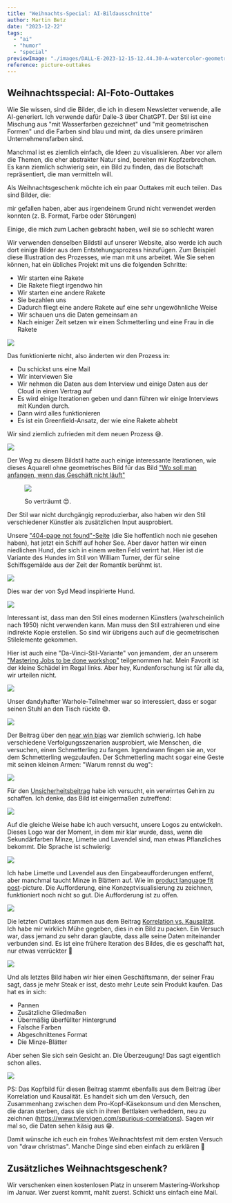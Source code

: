```yaml
---
title: "Weihnachts-Special: AI-Bildausschnitte"
author: Martin Betz
date: "2023-12-22"
tags:
  - "ai"
  - "humor"
  - "special"
previewImage: "./images/DALL·E-2023-12-15-12.44.30-A-watercolor-geometric-style-painting-inspired-by-the-spurious-correlation-between-per-capita-cheese-consumption-and-the-number-of-people-entangled-in.png"
reference: picture-outtakes
---
```


## Weihnachtsspecial: AI-Foto-Outtakes

Wie Sie wissen, sind die Bilder, die ich in diesem Newsletter verwende, alle AI-generiert. Ich verwende dafür Dalle-3 über ChatGPT. Der Stil ist eine Mischung aus "mit Wasserfarben gezeichnet" und "mit geometrischen Formen" und die Farben sind blau und mint, da dies unsere primären Unternehmensfarben sind.

Manchmal ist es ziemlich einfach, die Ideen zu visualisieren. Aber vor allem die Themen, die eher abstrakter Natur sind, bereiten mir Kopfzerbrechen. Es kann ziemlich schwierig sein, ein Bild zu finden, das die Botschaft repräsentiert, die man vermitteln will.

Als Weihnachtsgeschenk möchte ich ein paar Outtakes mit euch teilen. Das sind Bilder, die:

mir gefallen haben, aber aus irgendeinem Grund nicht verwendet werden konnten (z. B. Format, Farbe oder Störungen)

Einige, die mich zum Lachen gebracht haben, weil sie so schlecht waren

Wir verwenden denselben Bildstil auf unserer Website, also werde ich auch dort einige Bilder aus dem Entstehungsprozess hinzufügen. Zum Beispiel diese Illustration des Prozesses, wie man mit uns arbeitet. Wie Sie sehen können, hat ein übliches Projekt mit uns die folgenden Schritte:

- Wir starten eine Rakete
- Die Rakete fliegt irgendwo hin
- Wir starten eine andere Rakete
- Sie bezahlen uns
- Dadurch fliegt eine andere Rakete auf eine sehr ungewöhnliche Weise
- Wir schauen uns die Daten gemeinsam an
- Nach einiger Zeit setzen wir einen Schmetterling und eine Frau in die Rakete

![](./images/DALL·E-2023-12-15-11.35.46-A-geometric-watercolor-illustration-in-a-landscape-format-showcasing-a-process-flow-that-moves-smoothly-from-left-to-right.-Beginning-with-the-image--1024x585.png)

Das funktionierte nicht, also änderten wir den Prozess in:

- Du schickst uns eine Mail
- Wir interviewen Sie
- Wir nehmen die Daten aus dem Interview und einige Daten aus der Cloud in einen Vertrag auf
- Es wird einige Iterationen geben und dann führen wir einige Interviews mit Kunden durch.
- Dann wird alles funktionieren
- Es ist ein Greenfield-Ansatz, der wie eine Rakete abhebt

Wir sind ziemlich zufrieden mit dem neuen Prozess 😅.

![](./images/DALL·E-2023-12-15-11.31.28-A-simplified-landscape-oriented-watercolor-painting-in-a-geometric-style-depicting-a-streamlined-process-flow-from-left-to-right-less-crowded-and-mo-1024x585.png)

Der Weg zu diesem Bildstil hatte auch einige interessante Iterationen, wie dieses Aquarell ohne geometrisches Bild für das Bild ["Wo soll man anfangen, wenn das Geschäft nicht läuft"](/blog/wo-zu-starten-wenn-das-Geschäft-nicht-läuft/)

<figure>

![](./images/DALL·E-2023-12-15-11.47.19-Wide-watercolor-scene-of-a-tranquil-crossroads-bathed-in-blue-and-mint-tones.-A-lone-man-stands-deep-in-thought-as-he-faces-three-diverging-paths.-N-1024x585.png)

<figcaption>

So verträumt 😍.

</figcaption>

</figure>

Der Stil war nicht durchgängig reproduzierbar, also haben wir den Stil verschiedener Künstler als zusätzlichen Input ausprobiert.

Unsere ["404-page not found"-Seite](/404) (die Sie hoffentlich noch nie gesehen haben), hat jetzt ein Schiff auf hoher See. Aber davor hatten wir einen niedlichen Hund, der sich in einem weiten Feld verirrt hat. Hier ist die Variante des Hundes im Stil von William Turner, der für seine Schiffsgemälde aus der Zeit der Romantik berühmt ist.

![](./images/DALL·E-2023-12-15-11.49.23-Wide-watercolor-illustration-with-the-ethereal-and-luminous-qualities-inspired-by-William-Turners-style.-The-vast-open-field-carries-gentle-blue-unde-1024x585.png)

Dies war der von Syd Mead inspirierte Hund.

![](./images/DALL·E-2023-12-15-12.00.50-Watercolor-illustration-blending-the-emotions-of-a-lost-dog-with-modern-design-principles.-Amidst-the-vast-expanse-of-a-field-painted-in-deep-blues--1024x585.png)

Interessant ist, dass man den Stil eines modernen Künstlers (wahrscheinlich nach 1950) nicht verwenden kann. Man muss den Stil extrahieren und eine indirekte Kopie erstellen. So sind wir übrigens auch auf die geometrischen Stilelemente gekommen.

Hier ist auch eine "Da-Vinci-Stil-Variante" von jemandem, der an unserem ["Mastering Jobs to be done workshop"](/leistungen/mastering-jobs-to-be-done-online-workshop/) teilgenommen hat. Mein Favorit ist der kleine Schädel im Regal links. Aber hey, Kundenforschung ist für alle da, wir urteilen nicht.

![](./images/DALL·E-2023-12-15-11.56.55-Wide-watercolor-painting-inspired-by-the-detailed-and-observational-style-of-Leonardo-da-Vinci.-The-scene-portrays-a-professional-office-setting-bathe-1024x585.png)

Unser dandyhafter Warhole-Teilnehmer war so interessiert, dass er sogar seinen Stuhl an den Tisch rückte 😅.

![](./images/DALL·E-2023-12-15-11.58.28-Wide-watercolor-illustration-capturing-the-essence-of-pop-art-vibrancy.-A-professional-office-space-with-blue-walls-contrasts-with-mint-colored-furnit-1024x585.png)

Der Beitrag über den [near win bias](/blog/we-are-so-close/) war ziemlich schwierig. Ich habe verschiedene Verfolgungsszenarien ausprobiert, wie Menschen, die versuchen, einen Schmetterling zu fangen. Irgendwann fingen sie an, vor dem Schmetterling wegzulaufen. Der Schmetterling macht sogar eine Geste mit seinen kleinen Armen: "Warum rennst du weg":

![](./images/DALL·E-2023-12-15-12.08.45-Multiple-businesspeople-viewed-from-behind-chasing-a-single-butterfly-in-a-park.-The-style-is-watercolor-geometric-with-a-color-palette-of-blue-and-1024x585.png)

Für den [Unsicherheitsbeitrag](/blog/der-weiß-nicht-was-er-kauft/) habe ich versucht, ein verwirrtes Gehirn zu schaffen. Ich denke, das Bild ist einigermaßen zutreffend:

![](./images/DALL·E-2023-12-15-12.12.59-Ein-verwirrtes-Gehirn-dargestellt-im-Stil-eines-geometrischen-Aquarells.-Die-Farbpalette-besteht-hauptsachlich-aus-Blau-und-Minttonen.-Das-Bild-soll-1024x585.png)

Auf die gleiche Weise habe ich auch versucht, unsere Logos zu entwickeln. Dieses Logo war der Moment, in dem mir klar wurde, dass, wenn die Sekundärfarben Minze, Limette und Lavendel sind, man etwas Pflanzliches bekommt. Die Sprache ist schwierig:

![](./images/DALL·E-2023-12-15-12.13.41-Ein-minimalistisches-klar-erkennbares-und-geschaftlich-aussehendes-Icon-das-einen-Online-Kurs-symbolisiert-geeignet-fur-kleine-Grosen.-Weniger-pfla.png)

Ich habe Limette und Lavendel aus den Eingabeaufforderungen entfernt, aber manchmal taucht Minze in Blättern auf. Wie im [product language fit post](/blog/how-to-achieve-product-language-fit/)\-picture. Die Aufforderung, eine Konzeptvisualisierung zu zeichnen, funktioniert noch nicht so gut. Die Aufforderung ist zu offen.

![](./images/DALL·E-2023-12-15-12.18.54-A-simplified-and-less-crowded-watercolor-geometric-style-illustration-that-visualizes-the-concept-of-product-language-fit.-The-image-should-focus-on-t-1024x585.png)

Die letzten Outtakes stammen aus dem Beitrag [Korrelation vs. Kausalität](/blog/confusing-correlation-with-causality). Ich habe mir wirklich Mühe gegeben, dies in ein Bild zu packen. Ein Versuch war, dass jemand zu sehr daran glaubte, dass alle seine Daten miteinander verbunden sind. Es ist eine frühere Iteration des Bildes, die es geschafft hat, nur etwas verrückter 🤯

![](./images/DALL·E-2023-12-15-11.19.52-Enhance-the-previous-image-by-adding-a-paper-scroll-banner-at-the-bottom.-On-the-banner-the-phrase-_Its-All-Connected_-is-written-in-an-elegant-cla-1024x585.png)

Und als letztes Bild haben wir hier einen Geschäftsmann, der seiner Frau sagt, dass je mehr Steak er isst, desto mehr Leute sein Produkt kaufen. Das hat es in sich:

- Pannen
- Zusätzliche Gliedmaßen
- Übermäßig überfüllter Hintergrund
- Falsche Farben
- Abgeschnittenes Format
- Die Minze-Blätter

Aber sehen Sie sich sein Gesicht an. Die Überzeugung! Das sagt eigentlich schon alles.

![](./images/DALL·E-2023-12-15-12.26.19-A-watercolor-geometric-style-painting-depicting-a-man-in-a-suit-sitting-at-a-dinner-table-telling-his-wife-_The-more-steak-I-eat-the-more-people-bu-1024x585.png)

PS: Das Kopfbild für diesen Beitrag stammt ebenfalls aus dem Beitrag über Korrelation und Kausalität. Es handelt sich um den Versuch, den Zusammenhang zwischen dem Pro-Kopf-Käsekonsum und den Menschen, die daran sterben, dass sie sich in ihren Bettlaken verheddern, neu zu zeichnen (https://www.tylervigen.com/spurious-correlations). Sagen wir mal so, die Daten sehen käsig aus 😁.

Damit wünsche ich euch ein frohes Weihnachtsfest mit dem ersten Versuch von "draw christmas". Manche Dinge sind eben einfach zu erklären 🎄



## Zusätzliches Weihnachtsgeschenk?

Wir verschenken einen kostenlosen Platz in unserem Mastering-Workshop im Januar. Wer zuerst kommt, mahlt zuerst. Schickt uns einfach eine Mail.
